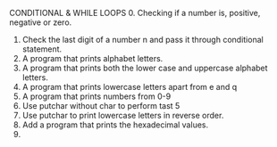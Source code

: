 CONDITIONAL & WHILE LOOPS
0. Checking if a number is, positive, negative or zero.
1. Check the last digit of a number n and pass it through conditional statement.
2. A program that prints alphabet letters.
3. A program that prints both the lower case and uppercase alphabet letters.
4. A program that prints lowercase letters apart from e and q
5. A program that prints numbers from 0-9
6. Use putchar without char to perform tast 5
7. Use putchar to print lowercase letters in reverse order.
8. Add a program that prints the hexadecimal values.
9.     
